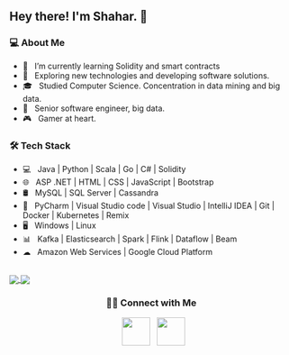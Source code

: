 <h2> Hey there! I'm Shahar. 👋</h2>

<h3> 💻 About Me </h3>

- 🔭 &nbsp; I’m currently learning Solidity and smart contracts
- 🤔 &nbsp; Exploring new technologies and developing software solutions.
- 🎓 &nbsp; Studied Computer Science. Concentration in data mining and big data.
- 💼 &nbsp; Senior software engineer, big data.
- 🎮 &nbsp; Gamer at heart.

<h3>🛠 Tech Stack</h3>

- 💻 &nbsp; Java | Python | Scala | Go | C# | Solidity
- 🌐 &nbsp; ASP .NET | HTML | CSS | JavaScript | Bootstrap
- 🛢 &nbsp; MySQL | SQL Server | Cassandra
- 🔧 &nbsp; PyCharm | Visual Studio code | Visual Studio | IntelliJ IDEA | Git | Docker | Kubernetes | Remix
- 🖥 &nbsp; Windows | Linux
- 📊 &nbsp; Kafka | Elasticsearch | Spark | Flink | Dataflow | Beam
- ☁ &nbsp; Amazon Web Services | Google Cloud Platform

<br>

<a href="https://github.com/skatz1990/github-readme-stats">
  <img align="center" src="https://github-readme-stats.vercel.app/api?username=skatz1990&show_icons=true&theme=radical" />
</a>
<a href="https://github.com/skatz1990/github-readme-stats">
  <img align="center" src="https://github-readme-stats.vercel.app/api/top-langs/?username=skatz1990&langs_count=5&theme=tokyonight" />
</a>

<br>

<h3 align="center">🤝🏻 Connect with Me</h3>

<p align="center">
    &nbsp; <a href="https://www.linkedin.com/in/shahar-katz1990/" target="_blank" rel="noopener noreferrer"><img
            src="https://img.icons8.com/plasticine/100/000000/linkedin.png" width="50" /></a>
    &nbsp; <a href="mailto:skatz1990@gmail.com" target="_blank" rel="noopener noreferrer"><img
            src="https://img.icons8.com/plasticine/100/000000/gmail.png" width="50" /></a>
</p>

